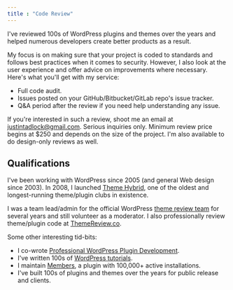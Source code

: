 ```yaml
---
title : "Code Review"
---
```


I've reviewed 100s of WordPress plugins and themes over the years and helped numerous developers create better products as a result.

My focus is on making sure that your project is coded to standards and follows best practices when it comes to security.  However, I also look at the user experience and offer advice on improvements where necessary.  Here's what you'll get with my service:

- Full code audit.
- Issues posted on your GitHub/Bitbucket/GitLab repo's issue tracker.
- Q&A period after the review if you need help understanding any issue.

If you're interested in such a review, shoot me an email at <justintadlock@gmail.com>.  Serious inquiries only.  Minimum review price begins at $250 and depends on the size of the project.  I'm also available to do design-only reviews as well.

## Qualifications

I've been working with WordPress since 2005 (and general Web design since 2003).  In 2008, I launched [Theme Hybrid](https://themehybrid.com), one of the oldest and longest-running theme/plugin clubs in existence.

I was a team lead/admin for the official WordPress [theme review team](https://make.wordpress.org/themes) for several years and still volunteer as a moderator.  I also professionally review theme/plugin code at [ThemeReview.co](http://themereview.co).

Some other interesting tid-bits:

- I co-wrote [Professional WordPress Plugin Development](plugindevbook).
- I've written 100s of [WordPress tutorials](topics/wordpress-tutorials).
- I maintain [Members](https://wordpress.org/plugins/members), a plugin with 100,000+ active installations.
- I've built 100s of plugins and themes over the years for public release and clients.
